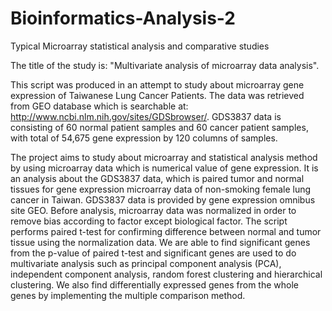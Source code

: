 # Bioinformatics-Analysis-2
Typical Microarray statistical analysis and comparative studies

The title of the study is: "Multivariate analysis of microarray data analysis".

This script was produced in an attempt to study about microarray gene expression of Taiwanese Lung Cancer Patients.
The data was retrieved from GEO database which is searchable at: http://www.ncbi.nlm.nih.gov/sites/GDSbrowser/. 
GDS3837 data is consisting of 60 normal patient samples and 60 cancer patient samples, with total of 54,675 gene expression by
120 columns of samples. 

The project aims to study about microarray and statistical analysis method by using microarray data which is numerical value
of gene expression. It is an analysis about the GDS3837 data, which is paired tumor and normal tissues for gene expression
microarray data of non-smoking female lung cancer in Taiwan. GDS3837 data is provided by gene expression omnibus site GEO.
Before analysis, microarray data was normalized in order to remove bias according to factor except biological factor. The script
performs paired t-test for confirming difference between normal and tumor tissue using the normalization data. We are able to find
significant genes from the p-value of paired t-test and significant genes are used to do multivariate analysis such as 
principal component analysis (PCA), independent component analysis, random forest clustering and hierarchical clustering. We also 
find differentially expressed genes from the whole genes by implementing the multiple comparison method.
